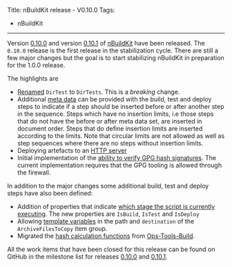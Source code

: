 Title: nBuildKit release - V0.10.0
Tags:
  - nBuildKit
---

Version [0.10.0](https://github.com/nbuildkit/nBuildKit.MsBuild/releases/tag/0.10.0)
and version [0.10.1](https://github.com/nbuildkit/nBuildKit.MsBuild/releases/tag/0.10.1)
of [nBuildKit](https://github.com/nbuildkit/nBuildKit.MsBuild)
have been released. The `0.10.0` release is the first release in the stabilization
cycle. There are still a few major changes but the goal is to start stabilizing nBuildKit
in preparation for the 1.0.0 release.

The highlights are

- [Renamed](https://github.com/nbuildkit/nBuildKit.MsBuild/issues/308) `DirTest` to `DirTests`.
  This is a *breaking* change.
- Additional [meta data](https://github.com/nbuildkit/nBuildKit.MsBuild/issues/248) can
  be provided with the build, test and deploy steps to indicate if a step should be inserted
  before or after another step in the sequence. Steps which have no insertion limits, i.e
  those steps that do not have the before or after meta data set, are inserted in document order.
  Steps that do define insertion limits are inserted according to the limits. Note that
  circular limits are not allowed as well as step sequences where there are no steps without
  insertion limits.
- Deploying artefacts to an [HTTP server](https://github.com/nbuildkit/nBuildKit.MsBuild/issues/303)
- Initial implementation of the [ability to verify GPG hash signatures](https://github.com/nbuildkit/nBuildKit.MsBuild/issues/296).
  The current implementation requires that the GPG tooling is allowed through the firewall.

In addition to the major changes some additional build, test and deploy steps have also been defined:

- Addition of properties that indicate [which stage the script is currently executing](https://github.com/nbuildkit/nBuildKit.MsBuild/issues/304). The
  new properties are `IsBuild`, `IsTest` and `IsDeploy`
- Allowing [template variables](https://github.com/nbuildkit/nBuildKit.MsBuild/issues/306) in the
  path and `destination` of the `ArchiveFilesToCopy` item group.
- Migrated the [hash calculation functions](https://github.com/nbuildkit/nBuildKit.MsBuild/issues/297)
  from [Ops-Tools-Build](https://github.com/ops-resource/ops-tools-build).

All the work items that have been closed for this release can be found on
GitHub in the milestone list for releases [0.10.0](https://github.com/nbuildkit/nBuildKit.MsBuild/milestone/30?closed=1)
and [0.10.1](https://github.com/nbuildkit/nBuildKit.MsBuild/milestone/35?closed=1).

